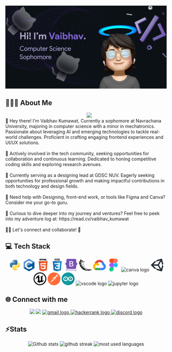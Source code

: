 <!-- [![GitHub WidgetBox](https://github-widgetbox.vercel.app/api/profile?username=vaibhavkumawat-17&data=followers,repositories,stars,commits&theme=darkmode)](https://github.com/Jurredr/github-widgetbox)  -->

![Header](github-banner.png)

<h2 align="left">🧑🏻‍🎓 About Me </h2>

<p align="left" >
<img align='right' src='https://user-images.githubusercontent.com/5713670/87202985-820dcb80-c2b6-11ea-9f56-7ec461c497c3.gif' width='250'>
<br> 👋 Hey there! I'm Vaibhav Kumawat, Currently a sophomore at Navrachana University, majoring in computer science with a minor in mechatronics. Passionate about leveraging AI and emerging technologies to tackle real-world challenges. Proficient in crafting engaging frontend experiences and UI/UX solutions.
<br>

<br> 
🚀 Actively involved in the tech community, seeking opportunities for collaboration and continuous learning. Dedicated to honing competitive coding skills and exploring research avenues. 
<br>

<br>
🌱 Currently serving as a designing lead at GDSC NUV. Eagerly seeking opportunities for professional growth and making impactful contributions in both technology and design fields. 
<br>

<br> 
📄 Need help with Designing, front-end work, or tools like Figma and Canva? Consider me your go-to guru. 
<br>

<br>
🔗 Curious to dive deeper into my journey and ventures? Feel free to peek into my adventure log at: https://read.cv/vaibhav_kumawat 
<br>

<br> 
👨‍💻 Let's connect and collaborate! 🤝 


</p>

<h2 align="left">💻 Tech Stack</h2>

<p align="center" >
<img src="https://raw.githubusercontent.com/teamedwardforever/Readme-Generator/71f25dd8b98329b168142a6b782a107b75eab178/svg/Skills/Languages/python-original.svg" alt="Python" width="40" height="40"/>
<img src="https://raw.githubusercontent.com/teamedwardforever/Readme-Generator/71f25dd8b98329b168142a6b782a107b75eab178/svg/Skills/Languages/c-original.svg" alt="C" width="40" height="40"/>
<img src="https://raw.githubusercontent.com/teamedwardforever/Readme-Generator/71f25dd8b98329b168142a6b782a107b75eab178/svg/Skills/Frontend/html5-original-wordmark.svg" alt="HTML" width="40" height="40"/>
<img src="https://raw.githubusercontent.com/teamedwardforever/Readme-Generator/71f25dd8b98329b168142a6b782a107b75eab178/svg/Skills/Frontend/css3-original-wordmark.svg" alt="Css" width="40" height="40"/>
<img src="https://raw.githubusercontent.com/teamedwardforever/Readme-Generator/71f25dd8b98329b168142a6b782a107b75eab178/svg/Skills/Frontend/bootstrap-plain-wordmark.svg" alt="Bootstrap" width="40" height="40"/>
<img src="https://raw.githubusercontent.com/teamedwardforever/Readme-Generator/71f25dd8b98329b168142a6b782a107b75eab178/svg/Skills/Framework/pocoo_flask-icon.svg" alt="Flask" width="40" height="40"/>
<img src="https://raw.githubusercontent.com/teamedwardforever/Readme-Generator/71f25dd8b98329b168142a6b782a107b75eab178/svg/Skills/Devops/google_cloud-icon.svg" alt="Google Cloud" width="40" height="40"/>
<img src="https://raw.githubusercontent.com/teamedwardforever/Readme-Generator/71f25dd8b98329b168142a6b782a107b75eab178/svg/Skills/Software/figma-icon.svg" alt="Figma" width="40" height="40"/>
 <img src="https://cdn.jsdelivr.net/gh/devicons/devicon/icons/canva/canva-original.svg" height="30" alt="canva logo"  />
<img src="https://raw.githubusercontent.com/teamedwardforever/Readme-Generator/71f25dd8b98329b168142a6b782a107b75eab178/svg/Skills/Engines/unity3d-icon.svg" alt="Unity" width="40" height="40"/>
<img src="https://raw.githubusercontent.com/teamedwardforever/Readme-Generator/71f25dd8b98329b168142a6b782a107b75eab178/svg/Skills/Engines/unreal-engine.svg" alt="Unreal Engine" width="40" height="40"/>
<img src="https://raw.githubusercontent.com/teamedwardforever/Readme-Generator/71f25dd8b98329b168142a6b782a107b75eab178/svg/Skills/Software/getpostman-icon.svg" alt="Postman" width="40" height="40"/>
<img src="https://raw.githubusercontent.com/teamedwardforever/Readme-Generator/71f25dd8b98329b168142a6b782a107b75eab178/svg/Skills/Other/arduino-1.svg" alt="Arduino" width="40" height="40"/>
<img src="https://cdn.jsdelivr.net/gh/devicons/devicon/icons/vscode/vscode-original.svg" height="30" alt="vscode logo"  />
  <img src="https://cdn.jsdelivr.net/gh/devicons/devicon/icons/jupyter/jupyter-original.svg" height="30" alt="jupyter logo"  />
</p>

<h2 align="left">🌐 Connect with me</h2>

<div align="center">
<a href="https://www.linkedin.com/vaibhav-kumawat017/" ><img src="https://img.shields.io/badge/LinkedIn-0077B5?style=for-the-badge&logo=linkedin&logoColor=white" ></a> <a href="https://twitter.com/vaibhav43491624" ><img src="https://img.shields.io/badge/Twitter-1DA1F2?style=for-the-badge&logo=twitter&logoColor=white" ></a>
<a href = "mailto:vaibhav.kumawat017@gmail.com"><img src="https://img.shields.io/static/v1?message=Gmail&logo=gmail&label=&color=D14836&logoColor=white&labelColor=&style=for-the-badge"  alt="gmail logo" /> </a>
  <a href="https://www.hackerrank.com/vaibhavkumawat_1?hr_r=1">
  <img src="https://img.shields.io/static/v1?message=HackerRank&logo=hackerrank&label=&color=2EC866&logoColor=white&labelColor=&style=for-the-badge" alt="hackerrank logo"  /> </a>
  <a href="http://discordapp.com/users/1026490173577506926" >
    <img src="https://img.shields.io/static/v1?message=Discord&logo=discord&label=&color=7289DA&logoColor=white&labelColor=&style=for-the-badge" alt="discord logo"  />
  </a>
</div>

<h2 align="left">⚡️Stats</h2>

<div align="center">
<img height="150" src="https://github-readme-stats.vercel.app/api?username=vaibhavkumawat-17&show_icons=true&locale=en&theme=dark" alt="Github stats" />
    <img height="150" src="https://github-readme-streak-stats.herokuapp.com/?user=vaibhavkumawat-17&theme=github-dark" alt="github streak" />
    <img height="150" src="https://github-readme-stats.vercel.app/api/top-langs/?username=vaibhavkumawat-17&langs_count=8&theme=blue-green" alt="most used languages" />

</div>

<!-- 
<h2 align="left">🛒Support:</h2>
<p><a href="https://www.buymeacoffee.com/https://buymeacoffee.com/vaibhav.kumawat"> <img align="left" src="https://cdn.buymeacoffee.com/buttons/v2/default-yellow.png" height="50" width="210" alt="https://buymeacoffee.com/vaibhav.kumawat" /></a></p><br><br> -->
